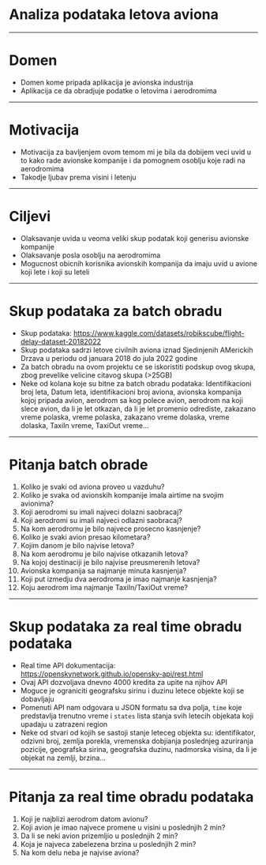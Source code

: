 # Analiza podataka letova aviona
---
# Domen
 - Domen kome pripada aplikacija je avionska industrija
 - Aplikacija ce da obradjuje podatke o letovima i aerodromima
---
# Motivacija
 - Motivacija za bavljenjem ovom temom mi je bila da dobijem veci uvid u to kako rade avionske kompanije i da pomognem osoblju koje radi na aerodromima
 - Takodje ljubav prema visini i letenju
---
# Ciljevi
 - Olaksavanje uvida u veoma veliki skup podatak koji generisu avionske kompanije
 - Olaksavanje posla osoblju na aerodromima
 - Mogucnost obicnih korisnika avionskih kompanija da imaju uvid u avione koji lete i koji su leteli
---
# Skup podataka za batch obradu
 - Skup podataka: https://www.kaggle.com/datasets/robikscube/flight-delay-dataset-20182022
 - Skup podataka sadrzi letove civilnih aviona iznad Sjedinjenih AMerickih Drzava u periodu od januara 2018 do jula 2022 godine
 - Za batch obradu na ovom projektu ce se iskoristiti podskup ovog skupa, zbog prevelike velicine citavog skupa (>25GB)
 - Neke od kolana koje su bitne za batch obradu podataka: Identifikacioni broj leta, Datum leta, identifikacioni broj aviona, avionska kompanija kojoj pripada avion, aerodrom sa kog polece avion, aerodrom na koji slece avion, da li je let otkazan, da li je let promenio odrediste, zakazano vreme polaska, vreme polaska, zakazano vreme dolaska, vreme dolaska, TaxiIn vreme, TaxiOut vreme...
---
# Pitanja batch obrade
 1. Koliko je svaki od aviona proveo u vazduhu?
 2. Koliko je svaka od avionskih kompanije imala airtime na svojim avionima?
 3. Koji aerodromi su imali najveci dolazni saobracaj?
 4. Koji aerodromi su imali najveci odlazni saobracaj?
 5. Na kom aerodromu je bilo najvece prosecno kasnjenje?
 6. Koliko je svaki avion presao kilometara?
 7. Kojim danom je bilo najvise letova?
 8. Na kom aerodromu je bilo najvise otkazanih letova?
 9. Na kojoj destinaciji je bilo najvise preusmerenih letova?
 10. Avionska kompanija sa najmanje minuta kasnjenja?
 11. Koji put izmedju dva aerodroma je imao najmanje kasnjenja?
 12. Koju aerodrom ima najmanje TaxiIn/TaxiOut vreme?
---
# Skup podataka za real time obradu podataka
 - Real time API dokumentacija: https://openskynetwork.github.io/opensky-api/rest.html
 - Ovaj API dozvoljava dnevno 4000 kredita za upite na njihov API
 - Moguce je ograniciti geografsku sirinu i duzinu letece objekte koji se dobavljaju
 - Pomenuti API nam odgovara u JSON formatu sa dva polja, `time` koje predstavlja trenutno vreme i `states` lista stanja svih letecih objekata koji upadaju u zatrazeni region
 - Neke od stvari od kojih se sastoji stanje leteceg objekta su: identifikator, odzivni broj, zemlja porekla, vremenska dobjianja poslednjeg azuriranja pozicije, geografska sirina, geografska duzinu, nadmorska visina, da li je objekat na zemlji, brzina...
 ---
# Pitanja za real time obradu podataka
 1. Koji je najblizi aerodrom datom avionu?
 2. Koji avion je imao najvece promene u visini u poslednjih 2 min?
 3. Da li se neki avion prizemljio u poslednjih 2 min?
 4. Koja je najveca zabelezena brzina u poslednjih 2 min?
 5. Na kom delu neba je najvise aviona?